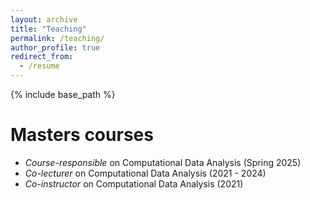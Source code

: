 ```yaml
---
layout: archive
title: "Teaching"
permalink: /teaching/
author_profile: true
redirect_from:
  - /resume
---
```


{% include base_path %}

Masters courses
======
* *Course-responsible* on Computational Data Analysis (Spring 2025)
* *Co-lecturer* on Computational Data Analysis (2021 - 2024)
	<!--* Responsibilities: Course Assistant. Designing assignments, consultations with students, presenting solutions, evaluation
of assignments and exams.-->
* *Teaching assistant* on Speech Processing (2017-2019)


Bachelor courses
======
* *Course-responsible* on Statistical Evaluation for Artificial Intelligence and Data (Spring 2025)
* *Course-responsible* on Statistical Evaluation for Artificial Intelligence and Data (Spring 2024)
* *Course-responsible* on Statistical Evaluation for Artificial Intelligence and Data (Fall 2023)

PhD courses
======
* *Co-instructor* on Introduction to applied statistics and R for PhD students (2022)
	<!--* Responsibilities: Project supervision, evaluation of projects.-->
* *Co-instructor* on Computational Data Analysis (2021)
	<!--* Responsibilities: Course Assistant. Responsible for PhD project discussion, providing potential
solutions to the project work and evaluating project reports.-->
